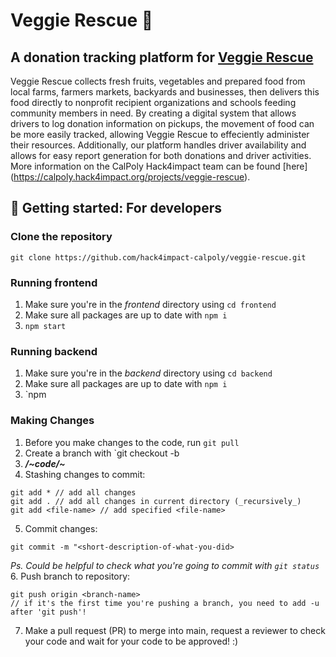 # Veggie Rescue 🥕
## A donation tracking platform for [Veggie Rescue](https://www.veggierescue.org/)
Veggie Rescue collects fresh fruits, vegetables and prepared food from local farms, farmers markets, backyards and businesses, then delivers this food directly to nonprofit recipient organizations and schools feeding community members in need. By creating a digital system that allows drivers to log donation information on pickups, the movement of food can be more easily tracked, allowing Veggie Rescue to effeciently administer their resources. Additionally, our platform handles driver availability and allows for easy report generation for both donations and driver activities. More information on the CalPoly Hack4impact team can be found [here] (https://calpoly.hack4impact.org/projects/veggie-rescue).

## 🍅 Getting started: For developers 
### Clone the repository
```
git clone https://github.com/hack4impact-calpoly/veggie-rescue.git
```

### Running frontend 
1. Make sure you're in the _frontend_ directory using `cd frontend`
2. Make sure all packages are up to date with `npm i`
3. `npm start`

### Running backend
1. Make sure you're in the _backend_ directory using `cd backend`
2. Make sure all packages are up to date with `npm i`
3. `npm 

### Making Changes
1. Before you make changes to the code, run `git pull`
2. Create a branch with `git checkout -b <branch-name>
3. ***/~code/~***
4. Stashing changes to commit: 
``` 
git add * // add all changes
git add . // add all changes in current directory (_recursively_)
git add <file-name> // add specified <file-name>
```
5. Commit changes:
```
git commit -m "<short-description-of-what-you-did>
```
_Ps. Could be helpful to check what you're going to commit with `git status`_
6. Push branch to repository:
```
git push origin <branch-name>
// if it's the first time you're pushing a branch, you need to add -u after 'git push'!
```
7. Make a pull request (PR) to merge into main, request a reviewer to check your code and wait for your code to be approved! :)
